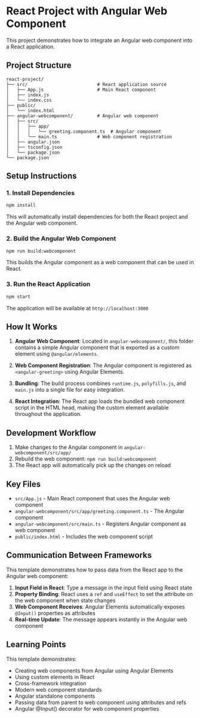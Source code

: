 # React Project with Angular Web Component

This project demonstrates how to integrate an Angular web component into a React application.

## Project Structure

```
react-project/
├── src/                          # React application source
│   ├── App.js                    # Main React component
│   ├── index.js
│   └── index.css
├── public/
│   └── index.html
├── angular-webcomponent/         # Angular web component
│   ├── src/
│   │   ├── app/
│   │   │   └── greeting.component.ts  # Angular component
│   │   └── main.ts               # Web component registration
│   ├── angular.json
│   ├── tsconfig.json
│   └── package.json
└── package.json
```

## Setup Instructions

### 1. Install Dependencies

```bash
npm install
```

This will automatically install dependencies for both the React project and the Angular web component.

### 2. Build the Angular Web Component

```bash
npm run build:webcomponent
```

This builds the Angular component as a web component that can be used in React.

### 3. Run the React Application

```bash
npm start
```

The application will be available at `http://localhost:3000`

## How It Works

1. **Angular Web Component**: Located in `angular-webcomponent/`, this folder contains a simple Angular component that is exported as a custom element using `@angular/elements`.

2. **Web Component Registration**: The Angular component is registered as `<angular-greeting>` using Angular Elements.

3. **Bundling**: The build process combines `runtime.js`, `polyfills.js`, and `main.js` into a single file for easy integration.

4. **React Integration**: The React app loads the bundled web component script in the HTML head, making the custom element available throughout the application.

## Development Workflow

1. Make changes to the Angular component in `angular-webcomponent/src/app/`
2. Rebuild the web component: `npm run build:webcomponent`
3. The React app will automatically pick up the changes on reload

## Key Files

- `src/App.js` - Main React component that uses the Angular web component
- `angular-webcomponent/src/app/greeting.component.ts` - The Angular component
- `angular-webcomponent/src/main.ts` - Registers Angular component as web component
- `public/index.html` - Includes the web component script

## Communication Between Frameworks

This template demonstrates how to pass data from the React app to the Angular web component:

1. **Input Field in React**: Type a message in the input field using React state
2. **Property Binding**: React uses a `ref` and `useEffect` to set the attribute on the web component when state changes
3. **Web Component Receives**: Angular Elements automatically exposes `@Input()` properties as attributes
4. **Real-time Update**: The message appears instantly in the Angular web component

## Learning Points

This template demonstrates:
- Creating web components from Angular using Angular Elements
- Using custom elements in React
- Cross-framework integration
- Modern web component standards
- Angular standalone components
- Passing data from parent to web component using attributes and refs
- Angular @Input() decorator for web component properties

